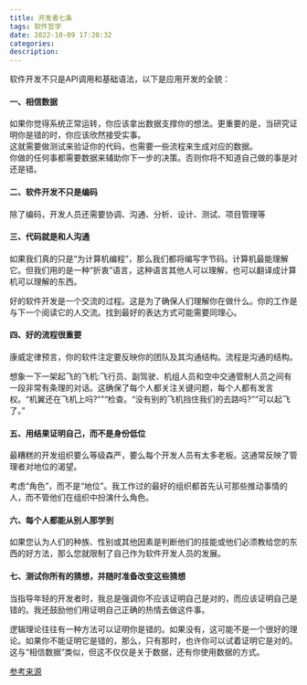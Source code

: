 ```yaml
---
title: 开发者七条
tags: 软件哲学
date: 2022-10-09 17:20:32
categories:
description:
---
```



软件开发不只是API调用和基础语法，以下是应用开发的全貌：

####  一、相信数据

如果你觉得系统正常运转，你应该拿出数据支撑你的想法。更重要的是，当研究证明你是错的时，你应该欣然接受实事。  
这就需要做测试来验证你的代码，也需要一些流程来生成对应的数据。  
你做的任何事都需要数据来辅助你下一步的决策。否则你将不知道自己做的事是对还是错。

#### 二、软件开发不只是编码

除了编码，开发人员还需要协调、沟通、分析、设计、测试、项目管理等


#### 三、代码就是和人沟通


如果我们真的只是“为计算机编程”，那么我们都将编写字节码。计算机最能理解它。但我们用的是一种“折衷”语言，这种语言其他人可以理解，也可以翻译成计算机可以理解的东西。

好的软件开发是一个交流的过程。这是为了确保人们理解你在做什么。你的工作是与下一个阅读它的人交流。找到最好的表达方式可能需要同理心。


#### 四、好的流程很重要

康威定律预言，你的软件注定要反映你的团队及其沟通结构。流程是沟通的结构。

想象一下一架起飞的飞机:飞行员、副驾驶、机组人员和空中交通管制人员之间有一段非常有条理的对话。这确保了每个人都关注关键问题，每个人都有发言权。“机翼还在飞机上吗?””“检查。“没有别的飞机挡住我们的去路吗?”“可以起飞了。”


#### 五、用结果证明自己，而不是身份低位

最糟糕的开发组织要么等级森严，要么每个开发人员有太多老板。这通常反映了管理者对地位的渴望。

考虑“角色”，而不是“地位”。我工作过的最好的组织都首先认可那些推动事情的人，而不管他们在组织中扮演什么角色。

#### 六、每个人都能从别人那学到

如果您认为人们的种族、性别或其他因素是判断他们的技能或他们必须教给您的东西的好方法，那么您就限制了自己作为软件开发人员的发展。

#### 七、测试你所有的猜想，并随时准备改变这些猜想

当指导年轻的开发者时，我总是强调你不应该证明自己是对的，而应该证明自己是错的。我还鼓励他们用证明自己正确的热情去做这件事。

逻辑理论往往有一种方法可以证明你是错的。如果没有，这可能不是一个很好的理论。如果你不能证明它是错的，那么，只有那时，也许你可以试着证明它是对的。这与“相信数据”类似，但这不仅仅是关于数据，还有你使用数据的方式。

[参考来源](https://www.infoworld.com/article/3214481/the-good-software-development-manifesto.html)






